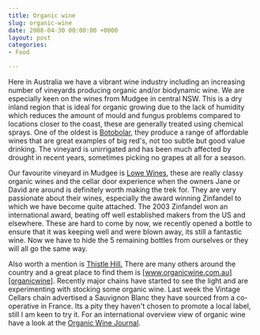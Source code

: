 ```yaml
---
title: Organic wine
slug: organic-wine
date: 2008-04-30 00:00:00 +0000
layout: post
categories: 
- Food

---
```

Here in Australia we have a vibrant wine industry including an increasing number of vineyards producing organic and/or biodynamic wine. We are especially keen on the wines from Mudgee in central NSW. This is a dry inland region that is ideal for organic growing due to the lack of humidity which reduces the amount of mould and fungus problems compared to locations closer to the coast, these are generally treated using chemical sprays. One of the oldest is [Botobolar][botobolar], they produce a range of affordable wines that are great examples of big red's, not too subtle but good value drinking. The vineyard is unirrigated and has been much affected by drought in recent years, sometimes picking no grapes at all for a season. 

Our favourite vineyard in Mudgee is [Lowe Wines][lowewines], these are really classy organic wines and the cellar door experience when the owners Jane or David are around is definitely worth making the trek for. They are very passionate about their wines, especially the award winning Zinfandel to which we have become quite attached. The 2003 Zinfandel won an international award, beating off well established makers from the US and elsewhere. These are hard to come by now, we recently opened a bottle to ensure that it was keeping well and were blown away, its still a fantastic wine. Now we have to hide the 5 remaining bottles from ourselves or they will all go the same way. 

Also worth a mention is [Thistle Hill.][thistlehill] There are many others around the country and a great place to find them is [www.organicwine.com.au][organicwine]. Recently major chains have started to see the light and are experimenting with stocking some organic wine. Last week the Vintage Cellars chain advertised a Sauvignon Blanc they have sourced from a co-operative in France. Its a pity they haven't chosen to promote a local label, still I am keen to try it. For an international overview view of organic wine have a look at the [Organic Wine Journal][organicwinejournal].

[botobolar]: http://www.botobolar.com/ "Botolar"
[lowewines]: http://www.lowewines.com.au/ "Lowe Wines"
[organicwine]: http://www.organicwine.com.au/ "Organic Wine online store"
[organicwinejournal]: http://www.organicwinejournal.com/ "Organic Wine Journal"
[thistlehill]: http://www.thistlehill.com.au/ "Thistle Hill"

